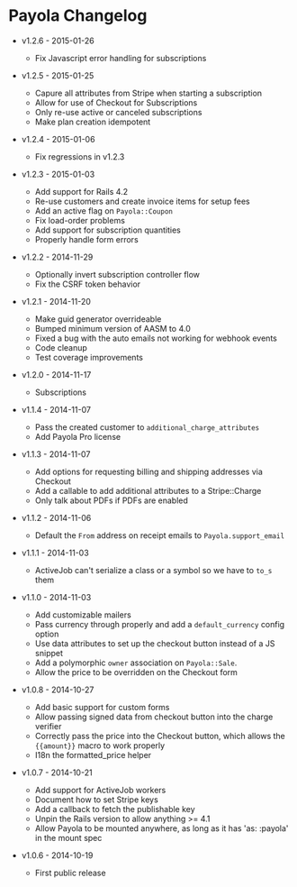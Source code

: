 # Payola Changelog

* v1.2.6 - 2015-01-26
  - Fix Javascript error handling for subscriptions

* v1.2.5 - 2015-01-25
  - Capure all attributes from Stripe when starting a subscription
  - Allow for use of Checkout for Subscriptions
  - Only re-use active or canceled subscriptions
  - Make plan creation idempotent

* v1.2.4 - 2015-01-06
  - Fix regressions in v1.2.3

* v1.2.3 - 2015-01-03
  - Add support for Rails 4.2
  - Re-use customers and create invoice items for setup fees
  - Add an active flag on `Payola::Coupon`
  - Fix load-order problems
  - Add support for subscription quantities
  - Properly handle form errors

* v1.2.2 - 2014-11-29
  - Optionally invert subscription controller flow
  - Fix the CSRF token behavior

* v1.2.1 - 2014-11-20
  - Make guid generator overrideable
  - Bumped minimum version of AASM to 4.0
  - Fixed a bug with the auto emails not working for webhook events
  - Code cleanup
  - Test coverage improvements

* v1.2.0 - 2014-11-17
  - Subscriptions

* v1.1.4 - 2014-11-07
  - Pass the created customer to `additional_charge_attributes`
  - Add Payola Pro license

* v1.1.3 - 2014-11-07
  - Add options for requesting billing and shipping addresses via Checkout
  - Add a callable to add additional attributes to a Stripe::Charge
  - Only talk about PDFs if PDFs are enabled

* v1.1.2 - 2014-11-06
  - Default the `From` address on receipt emails to `Payola.support_email`

* v1.1.1 - 2014-11-03
  - ActiveJob can't serialize a class or a symbol so we have to `to_s` them

* v1.1.0 - 2014-11-03
  - Add customizable mailers
  - Pass currency through properly and add a `default_currency` config option
  - Use data attributes to set up the checkout button instead of a JS snippet
  - Add a polymorphic `owner` association on `Payola::Sale`.
  - Allow the price to be overridden on the Checkout form

* v1.0.8 - 2014-10-27
  - Add basic support for custom forms
  - Allow passing signed data from checkout button into the charge verifier
  - Correctly pass the price into the Checkout button, which allows the `{{amount}}` macro to work properly
  - I18n the formatted_price helper

* v1.0.7 - 2014-10-21
  - Add support for ActiveJob workers
  - Document how to set Stripe keys
  - Add a callback to fetch the publishable key
  - Unpin the Rails version to allow anything >= 4.1
  - Allow Payola to be mounted anywhere, as long as it has 'as: :payola' in the mount spec

* v1.0.6 - 2014-10-19
  - First public release

